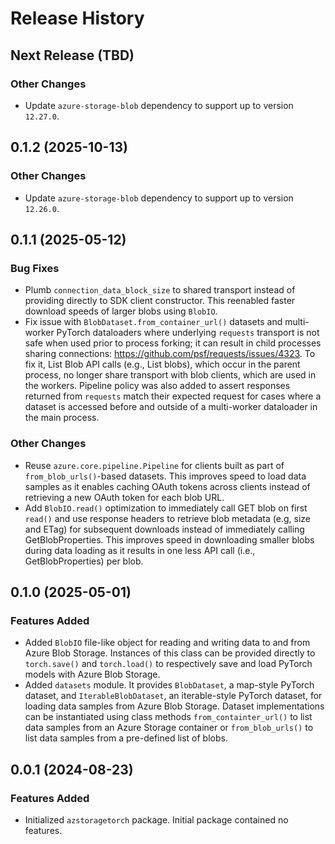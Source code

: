 # Release History

## Next Release (TBD)

### Other Changes
- Update `azure-storage-blob` dependency to support up to version `12.27.0`.

## 0.1.2 (2025-10-13)

### Other Changes
- Update `azure-storage-blob` dependency to support up to version `12.26.0`.

## 0.1.1 (2025-05-12)

### Bug Fixes
- Plumb `connection_data_block_size` to shared transport instead of providing directly to SDK
client constructor. This reenabled faster download speeds of larger blobs using `BlobIO`.
- Fix issue with `BlobDataset.from_container_url()` datasets and multi-worker PyTorch dataloaders
where underlying `requests` transport is not safe when used prior to process forking; it can
result in child processes sharing connections: https://github.com/psf/requests/issues/4323.
To fix it, List Blob API calls (e.g., List blobs), which occur in the parent process, no
longer share transport with blob clients, which are used in the workers.
Pipeline policy was also added to assert responses returned from `requests` match their
expected request for cases where a dataset is accessed before and outside of a multi-worker
dataloader in the main process.

### Other Changes
- Reuse `azure.core.pipeline.Pipeline` for clients built as part of `from_blob_urls()`-based
datasets. This improves speed to load data samples as it enables caching OAuth tokens across
clients instead of retrieving a new OAuth token for each blob URL.
- Add `BlobIO.read()` optimization to immediately call GET blob on first `read()` and use
response headers to retrieve blob metadata (e.g, size and ETag) for subsequent downloads
instead of immediately calling GetBlobProperties. This improves speed in downloading smaller
blobs during data loading as it results in one less API call (i.e., GetBlobProperties) per blob.

## 0.1.0 (2025-05-01)

### Features Added
- Added `BlobIO` file-like object for reading and writing data to and from Azure Blob Storage.
Instances of this class can be provided directly to `torch.save()` and `torch.load()` to
respectively save and load PyTorch models with Azure Blob Storage.
- Added `datasets` module. It provides `BlobDataset`, a map-style PyTorch dataset, and
`IterableBlobDataset`, an iterable-style PyTorch dataset, for loading data samples from
Azure Blob Storage. Dataset implementations can be instantiated using class methods
`from_containter_url()` to list data samples from an Azure Storage container or
`from_blob_urls()` to list data samples from a pre-defined list of blobs.

## 0.0.1 (2024-08-23)

### Features Added
- Initialized `azstoragetorch` package. Initial package contained no features.
